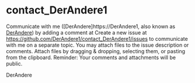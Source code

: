 # contact_DerAndere1
Communicate with me ([DerAndere]https://DerAndere1, also known as [DerAndere](https://gitlab.com/DerAndere)) by adding a comment at 
Create a new issue at https://github.com/DerAndere1/contact_DerAndere1/issues to communicate with me on a separate topic.
You may attach files to the issue description or comments. Attach files by dragging & dropping, selecting them, or pasting from the clipboard.
Reminder: Your comments and attachments will be public.

DerAndere
